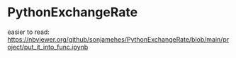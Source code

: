 # PythonExchangeRate
easier to read:
https://nbviewer.org/github/sonjamehes/PythonExchangeRate/blob/main/project/put_it_into_func.ipynb
